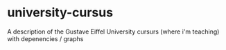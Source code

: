 # university-cursus
A description of the Gustave Eiffel University cursurs (where i'm teaching) with depenencies / graphs


